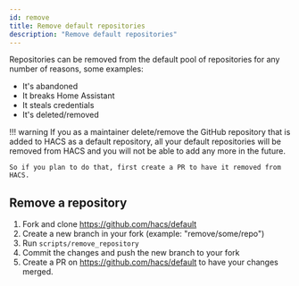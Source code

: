 ```yaml
---
id: remove
title: Remove default repositories
description: "Remove default repositories"
---
```


Repositories can be removed from the default pool of repositories for any number of reasons, some examples:

- It's abandoned
- It breaks Home Assistant
- It steals credentials
- It's deleted/removed

!!! warning
    If you as a maintainer delete/remove the GitHub repository that is added to HACS as a default repository, all your default repositories will be removed from HACS and you will not be able to add any more in the future.

    So if you plan to do that, first create a PR to have it removed from HACS.



## Remove a repository

1. Fork and clone https://github.com/hacs/default
1. Create a new branch in your fork (example: "remove/some/repo")
1. Run `scripts/remove_repository`
1. Commit the changes and push the new branch to your fork
1. Create a PR on https://github.com/hacs/default to have your changes merged.
